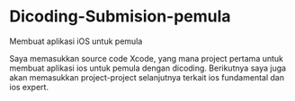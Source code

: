 # Dicoding-Submision-pemula
Membuat aplikasi iOS untuk pemula

Saya memasukkan source code Xcode, yang mana project pertama untuk membuat aplikasi ios untuk pemula dengan dicoding.
Berikutnya saya juga akan memasukkan project-project selanjutnya terkait ios fundamental dan ios expert.
